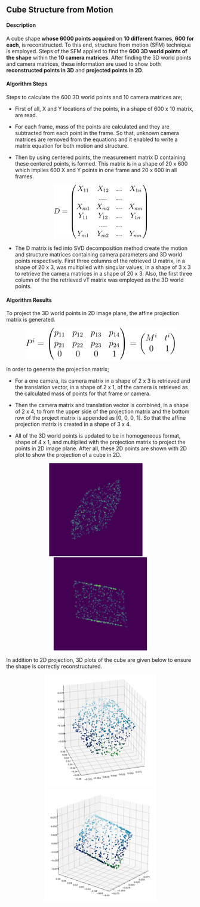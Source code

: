 ## Cube Structure from Motion

#### Description

A cube shape **whose 6000 points acquired** on **10 different frames**, **600 for each**, is reconstructed. To this end, structure from motion (SFM) technique is employed. Steps of the SFM applied to find the **600 3D world points of the shape** within the **10 camera matrices**. After finding the 3D world points and camera matrices, these information are used to show both **reconstructed points in 3D** and **projected points in 2D**.

#### Algorithm Steps

Steps to calculate the 600 3D world points and 10 camera matrices are;

- First of all, X and Y locations of the points, in a shape of 600 x 10 matrix, are read.

- For each frame, mass of the points are calculated and they are subtracted from each point in the frame. So that, unknown camera matrices are removed from the equations and it enabled to write a matrix equation for both motion and structure.

- Then by using centered points, the measurement matrix D containing these centered points, is formed. This matrix is in a shape of 20 x 600 which implies 600 X and Y points in one frame and 20 x 600 in all frames.

<p align="center">
  <img src="documentimg/measurementMatrix.svg" alt="Measurement Matrix" width = "250px" >
</p>

- The D matrix is fed into SVD decomposition method create the motion and structure matrices containing camera parameters and 3D world points respectively. First three columns of the retrieved U matrix, in a shape of 20 x 3, was multiplied with singular values, in a shape of 3 x 3 to retrieve the camera matrices in a shape of 20 x 3. Also, the first three column of the the retrieved vT matrix was employed as the 3D world points.

#### Algorithm Results

To project the 3D world points in 2D image plane, the affine projection matrix is generated.

<p align="center">
  <img src="documentimg/projectionMatrix.svg" alt="Measurement Matrix" width = "400px">
</p>
In order to generate the projection matrix;

- For a one camera, its camera matrix in a shape of 2 x 3 is retrieved and the translation vector, in a shape of 2 x 1, of the camera is retrieved as the calculated mass of points for that frame or camera.

- Then the camera matrix and translation vector is combined, in a shape of 2 x 4, to from the upper side of the projection matrix and the bottom row of the project matrix is appended as [0, 0, 0, 1]. So that the affine projection matrix is created in a shape of 3 x 4.

-  All of the 3D world points is updated to be in homogeneous format, shape of 4 x 1, and multiplied with the projection matrix to project the points in 2D image plane. After all, these 2D points are shown with 2D plot to show the projection of a cube in 2D.

<p align="center">
  <img src="documentimg/2d1.png" alt="2D Projection1" width = "250px"> &nbsp &nbsp &nbsp
  <img src="documentimg/2d2.png" alt="2D Projection2" width = "250px">
  </p>
  
In addition to 2D projection, 3D plots of the cube are given below to ensure the shape is correctly reconstructured.

<p align="center">
  <img src="documentimg/3d1.png" alt="3D Plot1" width = "300px"> 
  <img src="documentimg/3d2.png" alt="3D Plot2" width = "300px">
  </p>



